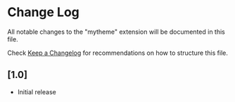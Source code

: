 # Change Log

All notable changes to the "mytheme" extension will be documented in this file.

Check [Keep a Changelog](http://keepachangelog.com/) for recommendations on how to structure this file.

## [1.0]

- Initial release